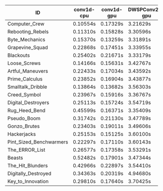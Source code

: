 |ID|conv1d-cpu|conv1d-gpu|DWSPConv2D-gpu|gemm-gpu|avg|
|-|-|-|-|-|-|
|Computer_Crew|0.10554s|0.17329s|3.21629s|1.93845s|1.35839s|
|Rebooting_Rebels|0.11310s|0.15828s|3.30596s|1.91701s|1.37359s|
|Byte_Mechanics|0.15370s|0.13259s|3.31891s|2.03930s|1.41113s|
|Grapevine_Squad|0.22868s|0.17451s|3.33955s|2.01765s|1.44010s|
|Blackouts|0.25402s|0.21671s|3.33179s|1.97949s|1.44550s|
|Loose_Screws|0.14166s|0.15631s|3.42767s|2.09785s|1.45587s|
|Artful_Maneuvers|0.22433s|0.17034s|3.43592s|2.04978s|1.47009s|
|Prime_Calculus|0.23852s|0.16904s|3.43877s|2.05241s|1.47468s|
|Smalltalk_Dribble|0.13864s|0.13682s|3.56303s|2.09591s|1.48360s|
|Creed_Symbol|0.23967s|0.15916s|3.36767s|2.17402s|1.48513s|
|Digital_Destroyers|0.25113s|0.15724s|3.54719s|2.19515s|1.53768s|
|Rug_Heed_Bend|0.45599s|0.16371s|3.35409s|2.18102s|1.53870s|
|Pseudo_Boom|0.31742s|0.21130s|3.47789s|2.15055s|1.53929s|
|Gonzo_Brutes|0.23403s|0.19011s|3.49606s|2.27137s|1.54789s|
|Hackerjacks|0.25153s|0.15125s|3.60100s|2.21974s|1.55588s|
|Pint_Sized_Benchwarmers|0.22297s|0.17110s|3.60143s|2.26241s|1.56448s|
|The_ERROR_List|0.26577s|0.17358s|3.53291s|2.33338s|1.57641s|
|Beasts|0.52482s|0.17901s|3.47344s|2.26527s|1.61064s|
|The_Hit_Blunders|0.42966s|0.22897s|3.54410s|2.34748s|1.63755s|
|Digitally_Destroyed|0.34363s|0.20319s|4.94680s|2.90974s|2.10084s|
|Key_to_Innovation|0.29810s|0.17640s|3.70425s|infs|infs|
